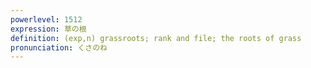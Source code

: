 ```yaml
---
powerlevel: 1512
expression: 草の根
definition: (exp,n) grassroots; rank and file; the roots of grass
pronunciation: くさのね
---
```

